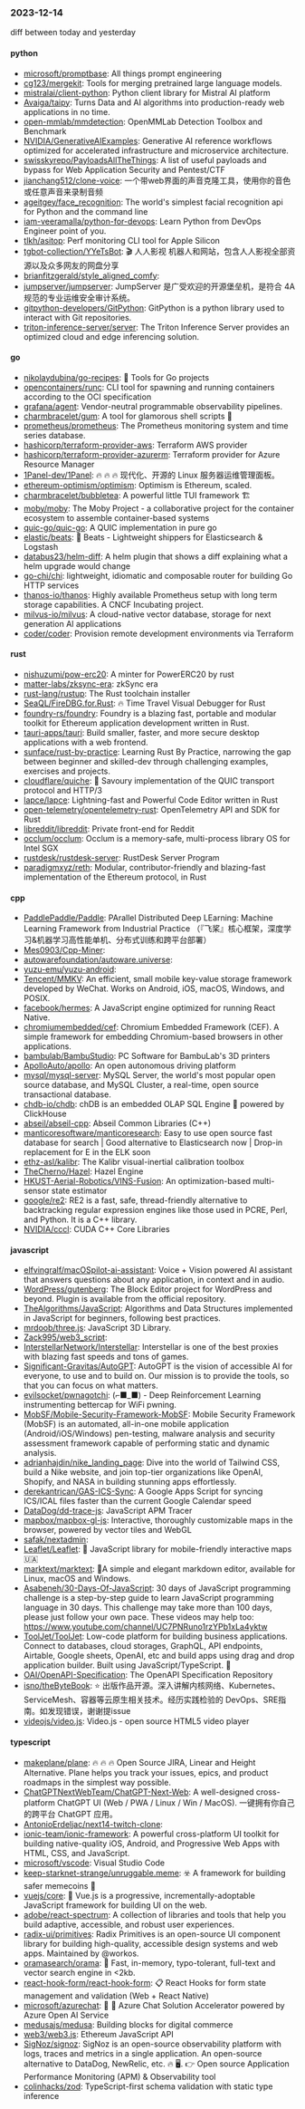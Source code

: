 ### 2023-12-14
diff between today and yesterday

#### python
* [microsoft/promptbase](https://github.com/microsoft/promptbase): All things prompt engineering
* [cg123/mergekit](https://github.com/cg123/mergekit): Tools for merging pretrained large language models.
* [mistralai/client-python](https://github.com/mistralai/client-python): Python client library for Mistral AI platform
* [Avaiga/taipy](https://github.com/Avaiga/taipy): Turns Data and AI algorithms into production-ready web applications in no time.
* [open-mmlab/mmdetection](https://github.com/open-mmlab/mmdetection): OpenMMLab Detection Toolbox and Benchmark
* [NVIDIA/GenerativeAIExamples](https://github.com/NVIDIA/GenerativeAIExamples): Generative AI reference workflows optimized for accelerated infrastructure and microservice architecture.
* [swisskyrepo/PayloadsAllTheThings](https://github.com/swisskyrepo/PayloadsAllTheThings): A list of useful payloads and bypass for Web Application Security and Pentest/CTF
* [jianchang512/clone-voice](https://github.com/jianchang512/clone-voice): 一个带web界面的声音克隆工具，使用你的音色或任意声音来录制音频
* [ageitgey/face_recognition](https://github.com/ageitgey/face_recognition): The world's simplest facial recognition api for Python and the command line
* [iam-veeramalla/python-for-devops](https://github.com/iam-veeramalla/python-for-devops): Learn Python from DevOps Engineer point of you.
* [tlkh/asitop](https://github.com/tlkh/asitop): Perf monitoring CLI tool for Apple Silicon
* [tgbot-collection/YYeTsBot](https://github.com/tgbot-collection/YYeTsBot): 🎬 人人影视 机器人和网站，包含人人影视全部资源以及众多网友的网盘分享
* [brianfitzgerald/style_aligned_comfy](https://github.com/brianfitzgerald/style_aligned_comfy): 
* [jumpserver/jumpserver](https://github.com/jumpserver/jumpserver): JumpServer 是广受欢迎的开源堡垒机，是符合 4A 规范的专业运维安全审计系统。
* [gitpython-developers/GitPython](https://github.com/gitpython-developers/GitPython): GitPython is a python library used to interact with Git repositories.
* [triton-inference-server/server](https://github.com/triton-inference-server/server): The Triton Inference Server provides an optimized cloud and edge inferencing solution.

#### go
* [nikolaydubina/go-recipes](https://github.com/nikolaydubina/go-recipes): 🦩 Tools for Go projects
* [opencontainers/runc](https://github.com/opencontainers/runc): CLI tool for spawning and running containers according to the OCI specification
* [grafana/agent](https://github.com/grafana/agent): Vendor-neutral programmable observability pipelines.
* [charmbracelet/gum](https://github.com/charmbracelet/gum): A tool for glamorous shell scripts 🎀
* [prometheus/prometheus](https://github.com/prometheus/prometheus): The Prometheus monitoring system and time series database.
* [hashicorp/terraform-provider-aws](https://github.com/hashicorp/terraform-provider-aws): Terraform AWS provider
* [hashicorp/terraform-provider-azurerm](https://github.com/hashicorp/terraform-provider-azurerm): Terraform provider for Azure Resource Manager
* [1Panel-dev/1Panel](https://github.com/1Panel-dev/1Panel): 🔥 🔥 🔥 现代化、开源的 Linux 服务器运维管理面板。
* [ethereum-optimism/optimism](https://github.com/ethereum-optimism/optimism): Optimism is Ethereum, scaled.
* [charmbracelet/bubbletea](https://github.com/charmbracelet/bubbletea): A powerful little TUI framework 🏗
* [moby/moby](https://github.com/moby/moby): The Moby Project - a collaborative project for the container ecosystem to assemble container-based systems
* [quic-go/quic-go](https://github.com/quic-go/quic-go): A QUIC implementation in pure go
* [elastic/beats](https://github.com/elastic/beats): 🐠 Beats - Lightweight shippers for Elasticsearch & Logstash
* [databus23/helm-diff](https://github.com/databus23/helm-diff): A helm plugin that shows a diff explaining what a helm upgrade would change
* [go-chi/chi](https://github.com/go-chi/chi): lightweight, idiomatic and composable router for building Go HTTP services
* [thanos-io/thanos](https://github.com/thanos-io/thanos): Highly available Prometheus setup with long term storage capabilities. A CNCF Incubating project.
* [milvus-io/milvus](https://github.com/milvus-io/milvus): A cloud-native vector database, storage for next generation AI applications
* [coder/coder](https://github.com/coder/coder): Provision remote development environments via Terraform

#### rust
* [nishuzumi/pow-erc20](https://github.com/nishuzumi/pow-erc20): A minter for PowerERC20 by rust
* [matter-labs/zksync-era](https://github.com/matter-labs/zksync-era): zkSync era
* [rust-lang/rustup](https://github.com/rust-lang/rustup): The Rust toolchain installer
* [SeaQL/FireDBG.for.Rust](https://github.com/SeaQL/FireDBG.for.Rust): 🔥 Time Travel Visual Debugger for Rust
* [foundry-rs/foundry](https://github.com/foundry-rs/foundry): Foundry is a blazing fast, portable and modular toolkit for Ethereum application development written in Rust.
* [tauri-apps/tauri](https://github.com/tauri-apps/tauri): Build smaller, faster, and more secure desktop applications with a web frontend.
* [sunface/rust-by-practice](https://github.com/sunface/rust-by-practice): Learning Rust By Practice, narrowing the gap between beginner and skilled-dev through challenging examples, exercises and projects.
* [cloudflare/quiche](https://github.com/cloudflare/quiche): 🥧 Savoury implementation of the QUIC transport protocol and HTTP/3
* [lapce/lapce](https://github.com/lapce/lapce): Lightning-fast and Powerful Code Editor written in Rust
* [open-telemetry/opentelemetry-rust](https://github.com/open-telemetry/opentelemetry-rust): OpenTelemetry API and SDK for Rust
* [libreddit/libreddit](https://github.com/libreddit/libreddit): Private front-end for Reddit
* [occlum/occlum](https://github.com/occlum/occlum): Occlum is a memory-safe, multi-process library OS for Intel SGX
* [rustdesk/rustdesk-server](https://github.com/rustdesk/rustdesk-server): RustDesk Server Program
* [paradigmxyz/reth](https://github.com/paradigmxyz/reth): Modular, contributor-friendly and blazing-fast implementation of the Ethereum protocol, in Rust

#### cpp
* [PaddlePaddle/Paddle](https://github.com/PaddlePaddle/Paddle): PArallel Distributed Deep LEarning: Machine Learning Framework from Industrial Practice （『飞桨』核心框架，深度学习&机器学习高性能单机、分布式训练和跨平台部署）
* [Mes0903/Cpp-Miner](https://github.com/Mes0903/Cpp-Miner): 
* [autowarefoundation/autoware.universe](https://github.com/autowarefoundation/autoware.universe): 
* [yuzu-emu/yuzu-android](https://github.com/yuzu-emu/yuzu-android): 
* [Tencent/MMKV](https://github.com/Tencent/MMKV): An efficient, small mobile key-value storage framework developed by WeChat. Works on Android, iOS, macOS, Windows, and POSIX.
* [facebook/hermes](https://github.com/facebook/hermes): A JavaScript engine optimized for running React Native.
* [chromiumembedded/cef](https://github.com/chromiumembedded/cef): Chromium Embedded Framework (CEF). A simple framework for embedding Chromium-based browsers in other applications.
* [bambulab/BambuStudio](https://github.com/bambulab/BambuStudio): PC Software for BambuLab's 3D printers
* [ApolloAuto/apollo](https://github.com/ApolloAuto/apollo): An open autonomous driving platform
* [mysql/mysql-server](https://github.com/mysql/mysql-server): MySQL Server, the world's most popular open source database, and MySQL Cluster, a real-time, open source transactional database.
* [chdb-io/chdb](https://github.com/chdb-io/chdb): chDB is an embedded OLAP SQL Engine 🚀 powered by ClickHouse
* [abseil/abseil-cpp](https://github.com/abseil/abseil-cpp): Abseil Common Libraries (C++)
* [manticoresoftware/manticoresearch](https://github.com/manticoresoftware/manticoresearch): Easy to use open source fast database for search | Good alternative to Elasticsearch now | Drop-in replacement for E in the ELK soon
* [ethz-asl/kalibr](https://github.com/ethz-asl/kalibr): The Kalibr visual-inertial calibration toolbox
* [TheCherno/Hazel](https://github.com/TheCherno/Hazel): Hazel Engine
* [HKUST-Aerial-Robotics/VINS-Fusion](https://github.com/HKUST-Aerial-Robotics/VINS-Fusion): An optimization-based multi-sensor state estimator
* [google/re2](https://github.com/google/re2): RE2 is a fast, safe, thread-friendly alternative to backtracking regular expression engines like those used in PCRE, Perl, and Python. It is a C++ library.
* [NVIDIA/cccl](https://github.com/NVIDIA/cccl): CUDA C++ Core Libraries

#### javascript
* [elfvingralf/macOSpilot-ai-assistant](https://github.com/elfvingralf/macOSpilot-ai-assistant): Voice + Vision powered AI assistant that answers questions about any application, in context and in audio.
* [WordPress/gutenberg](https://github.com/WordPress/gutenberg): The Block Editor project for WordPress and beyond. Plugin is available from the official repository.
* [TheAlgorithms/JavaScript](https://github.com/TheAlgorithms/JavaScript): Algorithms and Data Structures implemented in JavaScript for beginners, following best practices.
* [mrdoob/three.js](https://github.com/mrdoob/three.js): JavaScript 3D Library.
* [Zack995/web3_script](https://github.com/Zack995/web3_script): 
* [InterstellarNetwork/Interstellar](https://github.com/InterstellarNetwork/Interstellar): Interstellar is one of the best proxies with blazing fast speeds and tons of games.
* [Significant-Gravitas/AutoGPT](https://github.com/Significant-Gravitas/AutoGPT): AutoGPT is the vision of accessible AI for everyone, to use and to build on. Our mission is to provide the tools, so that you can focus on what matters.
* [evilsocket/pwnagotchi](https://github.com/evilsocket/pwnagotchi): (⌐■_■) - Deep Reinforcement Learning instrumenting bettercap for WiFi pwning.
* [MobSF/Mobile-Security-Framework-MobSF](https://github.com/MobSF/Mobile-Security-Framework-MobSF): Mobile Security Framework (MobSF) is an automated, all-in-one mobile application (Android/iOS/Windows) pen-testing, malware analysis and security assessment framework capable of performing static and dynamic analysis.
* [adrianhajdin/nike_landing_page](https://github.com/adrianhajdin/nike_landing_page): Dive into the world of Tailwind CSS, build a Nike website, and join top-tier organizations like OpenAI, Shopify, and NASA in building stunning apps effortlessly.
* [derekantrican/GAS-ICS-Sync](https://github.com/derekantrican/GAS-ICS-Sync): A Google Apps Script for syncing ICS/ICAL files faster than the current Google Calendar speed
* [DataDog/dd-trace-js](https://github.com/DataDog/dd-trace-js): JavaScript APM Tracer
* [mapbox/mapbox-gl-js](https://github.com/mapbox/mapbox-gl-js): Interactive, thoroughly customizable maps in the browser, powered by vector tiles and WebGL
* [safak/nextadmin](https://github.com/safak/nextadmin): 
* [Leaflet/Leaflet](https://github.com/Leaflet/Leaflet): 🍃 JavaScript library for mobile-friendly interactive maps 🇺🇦
* [marktext/marktext](https://github.com/marktext/marktext): 📝A simple and elegant markdown editor, available for Linux, macOS and Windows.
* [Asabeneh/30-Days-Of-JavaScript](https://github.com/Asabeneh/30-Days-Of-JavaScript): 30 days of JavaScript programming challenge is a step-by-step guide to learn JavaScript programming language in 30 days. This challenge may take more than 100 days, please just follow your own pace. These videos may help too: https://www.youtube.com/channel/UC7PNRuno1rzYPb1xLa4yktw
* [ToolJet/ToolJet](https://github.com/ToolJet/ToolJet): Low-code platform for building business applications. Connect to databases, cloud storages, GraphQL, API endpoints, Airtable, Google sheets, OpenAI, etc and build apps using drag and drop application builder. Built using JavaScript/TypeScript. 🚀
* [OAI/OpenAPI-Specification](https://github.com/OAI/OpenAPI-Specification): The OpenAPI Specification Repository
* [isno/theByteBook](https://github.com/isno/theByteBook): ⭐ 出版作品开源。深入讲解内核网络、Kubernetes、ServiceMesh、容器等云原生相关技术。经历实践检验的 DevOps、SRE指南。如发现错误，谢谢提issue
* [videojs/video.js](https://github.com/videojs/video.js): Video.js - open source HTML5 video player

#### typescript
* [makeplane/plane](https://github.com/makeplane/plane): 🔥 🔥 🔥 Open Source JIRA, Linear and Height Alternative. Plane helps you track your issues, epics, and product roadmaps in the simplest way possible.
* [ChatGPTNextWebTeam/ChatGPT-Next-Web](https://github.com/ChatGPTNextWebTeam/ChatGPT-Next-Web): A well-designed cross-platform ChatGPT UI (Web / PWA / Linux / Win / MacOS). 一键拥有你自己的跨平台 ChatGPT 应用。
* [AntonioErdeljac/next14-twitch-clone](https://github.com/AntonioErdeljac/next14-twitch-clone): 
* [ionic-team/ionic-framework](https://github.com/ionic-team/ionic-framework): A powerful cross-platform UI toolkit for building native-quality iOS, Android, and Progressive Web Apps with HTML, CSS, and JavaScript.
* [microsoft/vscode](https://github.com/microsoft/vscode): Visual Studio Code
* [keep-starknet-strange/unruggable.meme](https://github.com/keep-starknet-strange/unruggable.meme): ☣️ A framework for building safer memecoins 💸
* [vuejs/core](https://github.com/vuejs/core): 🖖 Vue.js is a progressive, incrementally-adoptable JavaScript framework for building UI on the web.
* [adobe/react-spectrum](https://github.com/adobe/react-spectrum): A collection of libraries and tools that help you build adaptive, accessible, and robust user experiences.
* [radix-ui/primitives](https://github.com/radix-ui/primitives): Radix Primitives is an open-source UI component library for building high-quality, accessible design systems and web apps. Maintained by @workos.
* [oramasearch/orama](https://github.com/oramasearch/orama): 🌌 Fast, in-memory, typo-tolerant, full-text and vector search engine in <2kb.
* [react-hook-form/react-hook-form](https://github.com/react-hook-form/react-hook-form): 📋 React Hooks for form state management and validation (Web + React Native)
* [microsoft/azurechat](https://github.com/microsoft/azurechat): 🤖 💼 Azure Chat Solution Accelerator powered by Azure Open AI Service
* [medusajs/medusa](https://github.com/medusajs/medusa): Building blocks for digital commerce
* [web3/web3.js](https://github.com/web3/web3.js): Ethereum JavaScript API
* [SigNoz/signoz](https://github.com/SigNoz/signoz): SigNoz is an open-source observability platform with logs, traces and metrics in a single application. An open-source alternative to DataDog, NewRelic, etc. 🔥 🖥. 👉 Open source Application Performance Monitoring (APM) & Observability tool
* [colinhacks/zod](https://github.com/colinhacks/zod): TypeScript-first schema validation with static type inference
